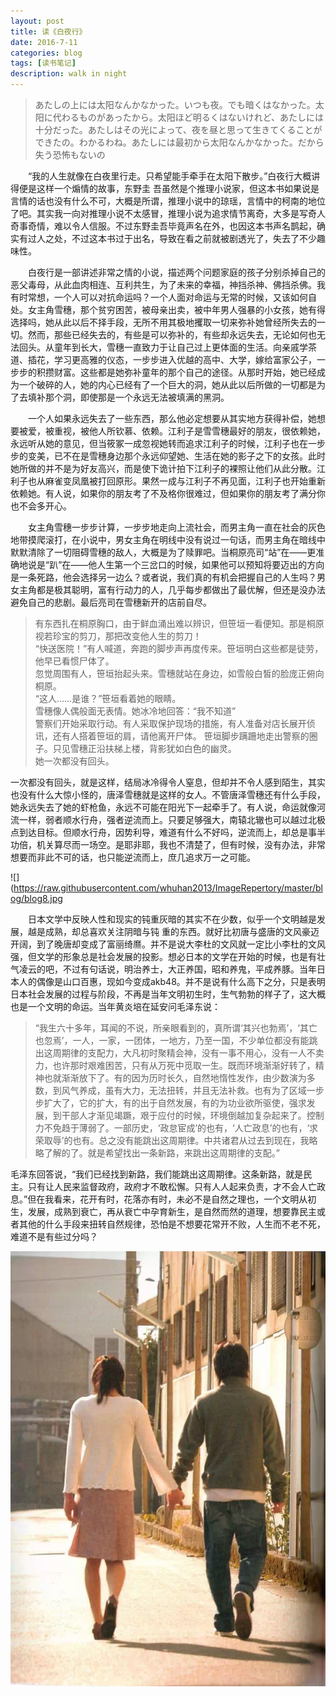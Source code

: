 ```yaml
---
layout: post
title: 读《白夜行》
date: 2016-7-11
categories: blog
tags: [读书笔记]
description: walk in night
---
```


> あたしの上には太阳なんかなかった。いつも夜。でも暗くはなかった。太阳に代わるものがあったから。太阳ほど明るくはないけれど、あたしには十分だった。あたしはその光によって、夜を昼と思って生きてくることができたの。わかるわね。あたしには最初から太阳なんかなかった。だから失う恐怖もないの


&emsp;&emsp;“我的人生就像在白夜里行走。只希望能手牵手在太阳下散步。”白夜行大概讲得便是这样一个煽情的故事，东野圭
吾虽然是个推理小说家，但这本书如果说是言情的话也没有什么不可，大概是所谓，推理小说中的琼瑶，言情中的柯南的地位了吧。其实我一向对推理小说不太感冒，推理小说为追求情节离奇，大多是写奇人奇事奇情，难以令人信服。不过东野圭吾毕竟声名在外，也因这本书声名鹊起，确实有过人之处，不过这本书过于出名，导致在看之前就被剧透光了，失去了不少趣味性。


&emsp;&emsp;白夜行是一部讲述非常之情的小说，描述两个问题家庭的孩子分别杀掉自己的恶父毒母，从此血肉相连、互利共生，为了未来的幸福，神挡杀神、佛挡杀佛。我有时常想，一个人可以对抗命运吗？一个人面对命运与无常的时候，又该如何自处。女主角雪穗，那个贫穷困苦，被母亲出卖，被中年男人强暴的小女孩，她有得选择吗，她从此以后不择手段，无所不用其极地攫取一切来弥补她曾经所失去的一切。然而，那些已经失去的，有些是可以弥补的，有些却永远失去，无论如何也无法回头。从童年到长大，雪穗一直致力于让自己过上更体面的生活。向亲戚学茶道、插花，学习更高雅的仪态，一步步进入优越的高中、大学，嫁给富家公子，一步步的积攒财富。这些都是她弥补童年的那个自己的途径。从那时开始，她已经成为一个破碎的人，她的内心已经有了一个巨大的洞，她从此以后所做的一切都是为了去填补那个洞，即使那是一个永远无法被填满的黑洞。

&emsp;&emsp;一个人如果永远失去了一些东西，那么他必定想要从其实地方获得补偿，她想要被爱，被重视，被他人所钦慕、依赖。江利子是雪雪穗最好的朋友，很依赖她，永远听从她的意见，但当筱冢一成忽视她转而追求江利子的时候，江利子也在一步步的变美，已不在是雪穗身边那个永远仰望她、生活在她的影子之下的女孩。此时她所做的并不是为好友高兴，而是使下诡计拍下江利子的裸照让他们从此分散。江利子也从麻雀变凤凰被打回原形。果然一成与江利子不再见面，江利子也开始重新依赖她。有人说，如果你的朋友考了不及格你很难过，但如果你的朋友考了满分你也不会多开心。

&emsp;&emsp;女主角雪穗一步步计算，一步步地走向上流社会，而男主角一直在社会的灰色地带摸爬滚打，在小说中，男女主角在明线中没有说过一句话，而男主角在暗线中默默清除了一切阻碍雪穗的敌人，大概是为了赎罪吧。当桐原亮司“站”在——更准确地说是“趴”在——他人生第一个三岔口的时候，如果他可以预知将要迈出的方向是一条死路，他会选择另一边么？或者说，我们真的有机会把握自己的人生吗？男女主角都是极其聪明，富有行动力的人，几乎每步都做出了最优解，但还是没办法避免自己的悲剧。最后亮司在雪穗新开的店前自尽。     

> 有东西扎在桐原胸口，由于鲜血涌出难以辨识，但笹垣一看便知。那是桐原视若珍宝的剪刀，那把改变他人生的剪刀！      
“快送医院！”有人喊道，奔跑的脚步声再度传来。笹垣明白这些都是徒劳，他早已看惯尸体了。       
忽觉周围有人，笹垣抬起头来。雪穗就站在身边，如雪般白皙的脸庞正俯向桐原。    
“这人……是谁？”笹垣看着她的眼睛。               
雪穗像人偶般面无表情。她冰冷地回答：“我不知道”                   
警察们开始采取行动。有人采取保护现场的措施，有人准备对店长展开侦讯，还有人搭着笹垣的肩，请他离开尸体。 
笹垣脚步蹒跚地走出警察的圈子。只见雪穗正沿扶梯上楼，背影犹如白色的幽灵。             
她一次都没有回头。                  

一次都没有回头，就是这样，结局冰冷得令人窒息，但却并不令人感到陌生，其实也没有什么大惊小怪的，唐泽雪穗就是这样的女人。不管唐泽雪穗还有什么手段，她永远失去了她的虾枪鱼，永远不可能在阳光下一起牵手了。有人说，命运就像河流一样，弱者顺水行舟，强者逆流而上。只要足够强大，南辕北辙也可以越过北极点到达目标。但顺水行舟，因势利导，难道有什么不好吗，逆流而上，却总是事半功倍，机关算尽而一场空。是耶非耶，我也不清楚了，但有时候，没有办法，非常想要而非此不可的话，也只能逆流而上，庶几追求万一之可能。


![](https://raw.githubusercontent.com/whuhan2013/ImageRepertory/master/blog/blog8.jpg

&emsp;&emsp;日本文学中反映人性和现实的钝重灰暗的其实不在少数，似乎一个文明越是发展，越是成熟，却总喜欢关注阴暗与钝
重的东西。就好比初唐与盛唐的文风豪迈开阔，到了晚唐却变成了富丽绮爢。并不是说大李杜的文风就一定比小李杜的文风强，但文学的形象总是社会发展的投影。想必日本的文学在开始的时候，也是有壮气凌云的吧，不过有句话说，明治养士，大正养国，昭和养鬼，平成养豚。当年日本人的偶像是山口百惠，现如今变成akb48。并不是说有什么高下之分，只是表明日本社会发展的过程与阶段，不再是当年文明初生时，生气勃勃的样子了，这大概也是一个文明的命运。当年黄炎培在延安问毛泽东说：

> “我生六十多年，耳闻的不说，所亲眼看到的，真所谓‘其兴也勃焉’，‘其亡也忽焉’，一人，一家，一团体，一地方，乃至一国，不少单位都没有能跳出这周期律的支配力，大凡初时聚精会神，没有一事不用心，没有一人不卖力，也许那时艰难困苦，只有从万死中觅取一生。既而环境渐渐好转了，精神也就渐渐放下了。有的因为历时长久，自然地惰性发作，由少数演为多数，到风气养成，虽有大力，无法扭转，并且无法补救。也有为了区域一步步扩大了，它的扩大，有的出于自然发展，有的为功业欲所驱使，强求发展，到干部人才渐见竭蹶，艰于应付的时候，环境倒越加复杂起来了。控制力不免趋于薄弱了。一部历史，‘政怠宦成’的也有，‘人亡政息’的也有，‘求荣取辱’的也有。总之没有能跳出这周期律。中共诸君从过去到现在，我略略了解的了。就是希望找出一条新路，来跳出这周期律的支配。”

毛泽东回答说，“我们已经找到新路，我们能跳出这周期律。这条新路，就是民主。只有让人民来监督政府，政府才不敢松懈。只有人人起来负责，才不会人亡政息。”但在我看来，花开有时，花落亦有时，未必不是自然之理也，一个文明从初生，发展，成熟到衰亡，再从衰亡中孕育新生，是自然而然的道理，想要靠民主或者其他的什么手段来扭转自然规律，恐怕是不想要花常开不败，人生而不老不死，难道不是有些过分吗？

![](https://raw.githubusercontent.com/whuhan2013/ImageRepertory/master/blog/blog9.jpg)